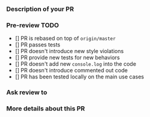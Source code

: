 <!--
Hello! You are filling a PR, thank you!
Before we can merge that, we'll need to check everything is ok.
Help us with the review by carefully filling the following information:
-->

<!-- Don't forget to add meanfull label to your PR -->

### Description of your PR

<!-- Short description of your PR -->

### Pre-review TODO

<!-- Put a `x` in the boxes `[ ]` to indicate completion. -->

<!-- You must respect the following requirement before ask for a merge to. -->

- [] PR is rebased on top of `origin/master` <!-- DO: git fetch && git rebase origin/master -->
- [] PR passes tests <!-- DO: npm t -->
- [] PR doesn't introduce new style violations <!-- npm run lint -->
- [] PR provide new tests for new behaviors
- [] PR doesn't add new `console.log` into the code
- [] PR doesn't introduce commented out code
- [] PR has been tested locally on the main use cases

### Ask review to

<!-- @mentions of the person or team responsible for reviewing proposed changes. -->

### More details about this PR

<!-- Add anything else you want to say here! -->
